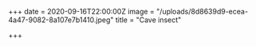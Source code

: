 +++
date = 2020-09-16T22:00:00Z
image = "/uploads/8d8639d9-ecea-4a47-9082-8a107e7b1410.jpeg"
title = "Cave insect"

+++
